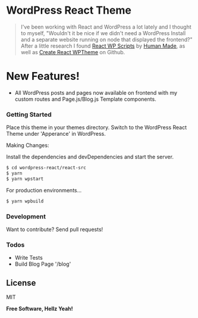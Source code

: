 # WordPress React Theme

> I've been working with React and WordPress a lot lately and I thought to myself, "Wouldn't it be nice if we didn't need a WordPress Install and a separate website running on node that displayed the frontend?" After a little research I found [React WP Scripts](ttps://github.com/humanmade/react-wp-scripts) by [Human Made](https://github.com/humanmade), as well as [Create React WPTheme](https://github.com/devloco/create-react-wptheme) on Github. 

# New Features!

  - All WordPress posts and pages now available on frontend with my custom routes and Page.js/Blog.js Template components.

### Getting Started

Place this theme in your themes directory. Switch to the WordPress React Theme under 'Apperance' in WordPress.

Making Changes:

Install the dependencies and devDependencies and start the server.

```sh
$ cd wordpress-react/react-src
$ yarn
$ yarn wpstart
```

For production environments...

```sh
$ yarn wpbuild
```

### Development

Want to contribute? Send pull requests!

### Todos

 - Write Tests
 - Build Blog Page '/blog'

License
----

MIT


**Free Software, Hellz Yeah!**